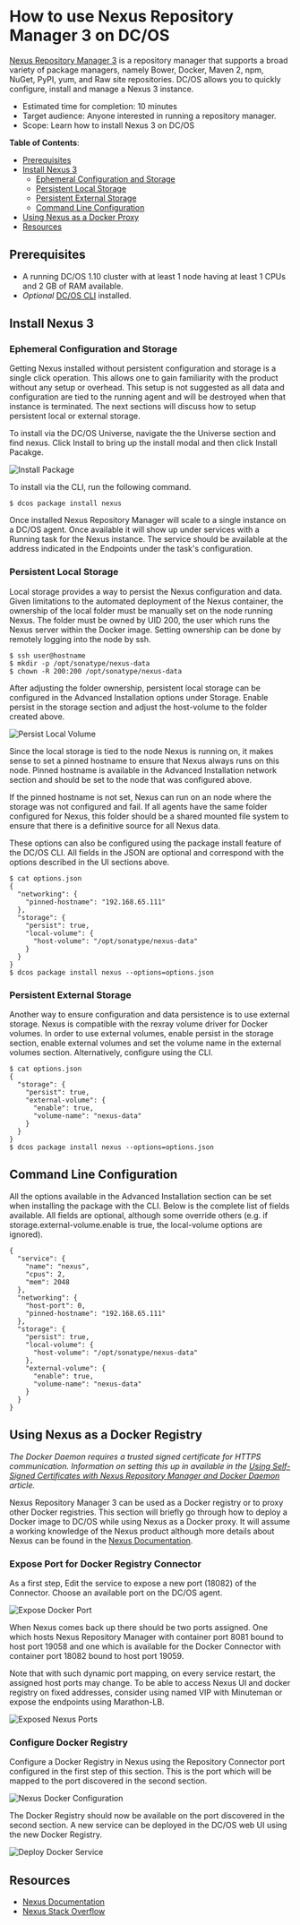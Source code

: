 # How to use Nexus Repository Manager 3 on DC/OS

[Nexus Repository Manager 3](https://www.sonatype.com/nexus-repository-oss) is a repository manager that supports a broad variety of package managers, namely Bower, Docker, Maven 2, npm, NuGet, PyPI, yum, and Raw site repositories. DC/OS allows you to quickly configure, install and manage a Nexus 3 instance.

- Estimated time for completion: 10 minutes
- Target audience: Anyone interested in running a repository manager.
- Scope: Learn how to install Nexus 3 on DC/OS

**Table of Contents**:
- [Prerequisites](#prerequisites)
- [Install Nexus 3](#install-nexus-3)
  - [Ephemeral Configuration and Storage](#ephemeral-configuration-and-storage)
  - [Persistent Local Storage](#persistent-local-storage)
  - [Persistent External Storage](#persistent-external-storage)
  - [Command Line Configuration](#command-line-configuration)
- [Using Nexus as a Docker Proxy](#using-nexus-as-a-docker-registry)
- [Resources](#resources)

## Prerequisites

- A running DC/OS 1.10 cluster with at least 1 node having at least 1 CPUs and 2 GB of RAM available.
- *Optional* [DC/OS CLI](https://dcos.io/docs/1.10/usage/cli/install/) installed.

## Install Nexus 3

### Ephemeral Configuration and Storage

Getting Nexus installed without persistent configuration and storage is a single click operation. This allows one to gain familiarity with the product without any setup or overhead. This setup is not suggested as all data and configuration are tied to the running agent and will be destroyed when that instance is terminated. The next sections will discuss how to setup persistent local or external storage.

To install via the DC/OS Universe, navigate the the Universe section and find nexus. Click Install to bring up the install modal and then click Install Pacakge.

![Install Package](img/install-package.png)

To install via the CLI, run the following command.

```
$ dcos package install nexus
```

Once installed Nexus Repository Manager will scale to a single instance on a DC/OS agent. Once available it will show up under services with a Running task for the Nexus instance. The service should be available at the address indicated in the Endpoints under the task's configuration.

### Persistent Local Storage

Local storage provides a way to persist the Nexus configuration and data. Given limitations to the automated deployment of the Nexus container, the ownership of the local folder must be manually set on the node running Nexus. The folder must be owned by UID 200, the user which runs the Nexus server within the Docker image. Setting ownership can be done by remotely logging into the node by ssh.

```
$ ssh user@hostname
$ mkdir -p /opt/sonatype/nexus-data
$ chown -R 200:200 /opt/sonatype/nexus-data
```

After adjusting the folder ownership, persistent local storage can be configured in the Advanced Installation options under Storage. Enable persist in the storage section and adjust the host-volume to the folder created above.

![Persist Local Volume](img/persist-local-volume.png)

Since the local storage is tied to the node Nexus is running on, it makes sense to set a pinned hostname to ensure that Nexus always runs on this node. Pinned hostname is available in the Advanced Installation network section and should be set to the node that was configured above.

If the pinned hostname is not set, Nexus can run on an node where the storage was not configured and fail. If all agents have the same folder configured for Nexus, this folder should be a shared mounted file system to ensure that there is a definitive source for all Nexus data.

These options can also be configured using the package install feature of the DC/OS CLI. All fields in the JSON are optional and correspond with the options described in the UI sections above.

```
$ cat options.json
{
  "networking": {
    "pinned-hostname": "192.168.65.111"
  },
  "storage": {
    "persist": true,
    "local-volume": {
      "host-volume": "/opt/sonatype/nexus-data"
    }
  }
}
$ dcos package install nexus --options=options.json
```

### Persistent External Storage

Another way to ensure configuration and data persistence is to use external storage. Nexus is compatible with the rexray volume driver for Docker volumes. In order to use external volumes, enable persist in the storage section, enable external volumes and set the volume name in the external volumes section. Alternatively, configure using the CLI.

```
$ cat options.json
{
  "storage": {
    "persist": true,
    "external-volume": {
      "enable": true,
      "volume-name": "nexus-data"
    }
  }
}
$ dcos package install nexus --options=options.json
```

## Command Line Configuration

All the options available in the Advanced Installation section can be set when installing the package with the CLI. Below is the complete list of fields available. All fields are optional, although some override others (e.g. if storage.external-volume.enable is true, the local-volume options are ignored).

```
{
  "service": {
    "name": "nexus",
    "cpus": 2,
    "mem": 2048
  },
  "networking": {
    "host-port": 0,
    "pinned-hostname": "192.168.65.111"
  },
  "storage": {
    "persist": true,
    "local-volume": {
      "host-volume": "/opt/sonatype/nexus-data"
    },
    "external-volume": {
      "enable": true,
      "volume-name": "nexus-data"
    }
  }
}
```

## Using Nexus as a Docker Registry

*The Docker Daemon requires a trusted signed certificate for HTTPS communication. Information on setting this up in available in the [Using Self-Signed Certificates with Nexus Repository Manager and Docker Daemon](https://support.sonatype.com/hc/en-us/articles/217542177-Using-Self-Signed-Certificates-with-Nexus-Repository-Manager-and-Docker-Daemon) article.*

Nexus Repository Manager 3 can be used as a Docker registry or to proxy other Docker registries. This section will briefly go through how to deploy a Docker image to DC/OS while using Nexus as a Docker proxy. It will assume a working knowledge of the Nexus product although more details about Nexus can be found in the [Nexus Documentation](http://books.sonatype.com/nexus-book/index.html).

### Expose Port for Docker Registry Connector

As a first step, Edit the service to expose a new port (18082) of the Connector. Choose an available port on the DC/OS agent.

![Expose Docker Port](img/expose-docker-port.png)

When Nexus comes back up there should be two ports assigned. One which hosts Nexus Repository Manager with container port 8081 bound to host port 19058 and one which is available for the Docker Connector with container port 18082 bound to host port 19059.

Note that with such dynamic port mapping, on every service restart, the assigned host ports may change. To be able to access Nexus UI and docker registry on fixed addresses, consider using named VIP with Minuteman or expose the endpoints using Marathon-LB.

![Exposed Nexus Ports](img/exposed-nexus-ports.png)

### Configure Docker Registry

Configure a Docker Registry in Nexus using the Repository Connector port configured in the first step of this section. This is the port which will be mapped to the port discovered in the second section.

![Nexus Docker Configuration](img/nexus-docker-configuration.png)

The Docker Registry should now be available on the port discovered in the second section. A new service can be deployed in the DC/OS web UI using the new Docker Registry.

![Deploy Docker Service](img/deploy-docker-service.png)

## Resources

- [Nexus Documentation](http://books.sonatype.com/nexus-book/index.html)
- [Nexus Stack Overflow](http://stackoverflow.com/tags/nexus/info)

